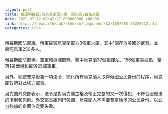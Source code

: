 ```yaml
---
layout: post
title: 俄軍稱摧毀3個烏克蘭軍火庫　殺死逾2百名烏軍
date: 2022-07-12 08:42:27.000000000 +08:00
link: https://news.rthk.hk/rthk/ch/component/k2/1657285-20220712.htm
categories: rthk
---
```


俄羅斯國防部說，俄軍摧毀烏克蘭軍方3個軍火庫，其中1個存放美國的武器，並殺死烏軍250多人。

俄羅斯國防部稱，空軍和導彈部隊，擊中烏克蘭37個指揮站、156個軍事據點，擊落1架戰機和摧毀25部軍車。

另外，總統普京簽署一項法令，簡化所有烏克蘭人取得俄國公民身份的程序，烏克蘭政府對此強力譴責。

烏克蘭外交部表示，法令是對烏克蘭主權及領土完整的又一次侵犯，不符合國際法的準則和原則。外交部長庫列巴強調，烏克蘭人不需要普京給予的公民身份，以武力強加的企圖注定要失敗。
